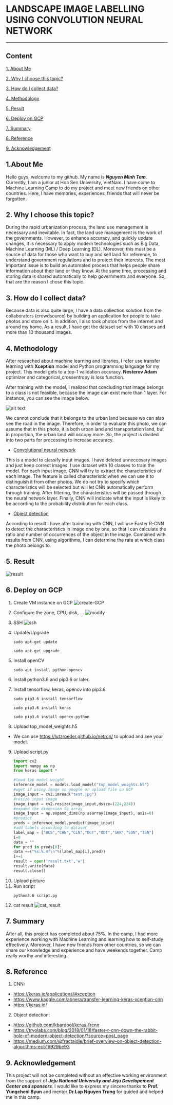 # LANDSCAPE IMAGE LABELLING USING CONVOLUTION NEURAL NETWORK

---

## Content 

[1. About Me](#about-me)

[2. Why I choose this topic?](#why)

[3. How do I collect data?](#how)

[4. Methodology](#methodology)

[5. Result](#result)

[6. Deploy on GCP](#deploy)


[7. Summary](#summary)

[8. Reference](#reference)

[9. Acknowledgement](#acknowledgement)

## 1.About Me <a name="#about-me"></a>

Hello guys, welcome to my github. My name is ***Nguyen Minh Tam***. Currently, I am a junior at Hoa Sen University, VietNam. I have come to Machine Learning Camp to do my project and meet new friends on other countries. Here, I have memories, experiences, friends that will never be forgotten.

## 2. Why I choose this topic? <a name="#why"></a>

During the rapid urbanization process, the land use management is necessary and inevitable. In fact, the land use management is the work of the governments. However, to enhance accuracy, and quickly update changes, it is necessary to apply modern technologies such as Big Data, Machine Learning (ML) / Deep Learning (DL). Moreover, this must be a source of data for those who want to buy and sell land for reference, to understand government regulations and to protect their interests. The most important issue is to build an automated process that helps people share information about their land or they know. At the same time, processing and storing data is shared automatically to help governments and everyone. So, that are the reason I chose this topic.

## 3. How do I collect data? <a name="#how"></a>

Because data is also quite large, I have a data collection solution from the collaborators (crowdsource) by building an application for people to take photos and store on it. In addition, I also took photos from the internet and around my home. As a result, I have got the dataset set with 10 classes and more than 10 thousand images. 

## 4. Methodology <a name="#methodology"></a>

After reseached about machine learning and libraries, I refer use transfer learning with **Xception** model and Python programming language for my project. This model gets to a top-1 validation accuracy. **Nesterov Adam** optimizer and categorical_crossentropy is loss function. 

After training with the model, I realized that concluding that image belongs to a class is not feasible, because the image can exist more than 1 layer. For instance, you can see the image below. 

![alt text](https://icdn.dantri.com.vn/thumb_w/640/2018/4/29/duong-pho-vang-ve-3-15249707929941964684660.jpg)

We cannot conclude that it belongs to the urban land because we can also see the road in the image. Therefore, in order to evaluate this photo, we can assume that in this photo, it is both urban land and transportation land, but in proportion, the urban land will occupy more. So, the project is divided into two parts for processing to increase accuracy.

* [Convolutional neural network](#cnn)

This is a model to classify input images. I have deleted unneccesary images and just keep correct images. I use dataset with 10 classes to train the model. For each input image, CNN will try to extract the characteristics of each image. The feature is called characteristic when we can use it to distinguish it from other photos. We do not try to specify which characteristics will be selected but will let CNN automatically perform through training. After filtering, the characteristics will be passed through the neural network layer. Finally, CNN will indicate what the input is likely to be according to the probability distribution for each class.

* [Object detection](#objDetect)

According to result I have after trainning with CNN, I will use Faster R-CNN to detect the characteristics in image one by one, so that I can calculate the ratio and number of occurrences of the object in the image. Combined with results from CNN, using algorithms, I can determine the rate at which class the photo belongs to.

## 5. Result <a name="#result"></a>

![result](/img/gcp_res.PNG)

## 6. Deploy on GCP <a name="#deploy"></a>

1. Create VM instance on GCP
![create-GCP](img/create.PNG)
2. Configure the zone, CPU, disk, ...
![modify](img/modify.jpg)
3. SSH
![ssh](img/ssh_gcp.PNG)
4. Update/Upgrade

    ```
    sudo apt-get update
    ```


    ```
    sudo apt-get upgrade
    ```
5. Install openCV 
    ```
    sudo apt install python-opencv
    ```
6. Install python3.6 and pip3.6 or later.
7. Install tensorflow, keras, opencv into pip3.6
    ```
    sudo pip3.6 install tensorflow
    ```
    ```
    sudo pip3.6 install keras
    ```
    ```
    sudo pip3.6 install opencv-python
    ```
8. Upload top_model_weights.h5
+ We can use https://lutzroeder.github.io/netron/ to upload and see your model.
9. Upload script.py 
    ```python
    import cv2
    import numpy as np
    from keras import *

    #load top model weight
    inference_model = models.load_model("top_model_weights.h5")
    #wget if using image on google or upload file on GCP
    image_input = cv2.imread("test.jpg")
    #resize input image
    image_input = cv2.resize(image_input,dsize=(224,224))
    #expand the dimension to array 
    image_input = np.expand_dims(np.asarray(image_input), axis=0)
    #predict
    preds = inference_model.predict(image_input)
    #add labels according to dataset
    label_map = ["BCS","CHN","CLN","DGT","ODT","SKK","SON","TSN"]
    i=0
    data = ""
    for pred in preds[0]:
    data +=("%s:%.4f\n"%(label_map[i],pred))
    i+=1
    result = open('result.txt','w')
    result.write(data)
    result.close()
    ```
10. Upload picture
11. Run script
    ```
    python3.6 script.py
    ```
12. cat result
![cat_result](/img/gcp_ls.PNG)

## 7. Summary <a name="#summary"></a>

After all, this project has completed about 75%. In the camp, I had more experience working with Machine Learning and learning how to self-study effectively. Moreover, I have new friends from other countries, so we can share our knowledge and experience and have weekends together. Camp really worthy and interesting.

## 8. Reference <a name="#reference"></a>

1. CNN: 
* https://keras.io/applications/#xception
* https://www.kaggle.com/abnera/transfer-learning-keras-xception-cnn
* https://keras.io/


2. Object detection: 
* https://github.com/kbardool/keras-frcnn 
* https://tryolabs.com/blog/2018/01/18/faster-r-cnn-down-the-rabbit-hole-of-modern-object-detection/?source=post_page
* https://medium.com/@fractaldle/brief-overview-on-object-detection-algorithms-ec516929be93

## 9. Acknowledgement <a name="#acknowledgement"></a>

This project will not be completed without an effective working environment from the support of ***Jeju National University and Jeju Developement Center and sponsors***. I would like to express my sincere thanks to **Prof. Yungcheol Byun** and mentor **Dr.Lap Nguyen Trung** for guided and helped me in this camp.